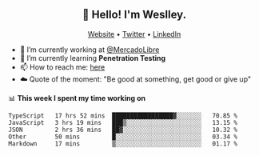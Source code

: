 <h2 align="center">👋 Hello! I'm Weslley.</h2>
<p align="center">
  <a href="http://weslleyneri.com.br">Website</a> •
  <a href="https://twitter.com/Weslley_Neri">Twitter</a> •
  <a href="https://www.linkedin.com/in/weslley-neri-3658908b">LinkedIn</a>
</p>


- 🔭 I’m currently working at [@MercadoLibre](https://github.com/mercadolibre)
- 🌱 I’m currently learning **Penetration Testing**
- 📫 How to reach me: [here](mailto:weslley39@gmail.com)
- ☁️ Quote of the moment: "Be good at something, get good or give up"

📊 **This week I spent my time working on**
<!--START_SECTION:waka-->
```text
TypeScript   17 hrs 52 mins  █████████████████▓░░░░░░░   70.85 % 
JavaScript   3 hrs 19 mins   ███▒░░░░░░░░░░░░░░░░░░░░░   13.15 % 
JSON         2 hrs 36 mins   ██▓░░░░░░░░░░░░░░░░░░░░░░   10.32 % 
Other        50 mins         █░░░░░░░░░░░░░░░░░░░░░░░░   03.34 % 
Markdown     17 mins         ▒░░░░░░░░░░░░░░░░░░░░░░░░   01.17 % 
```
<!--END_SECTION:waka-->

<!-- Inspired by https://github.com/gruselhaus/gruselhaus -->